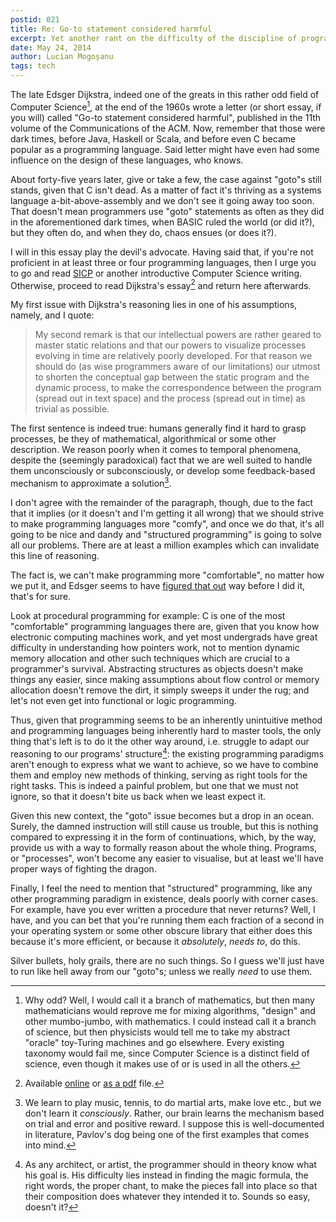 ```yaml
---
postid: 021
title: Re: Go-to statement considered harmful
excerpt: Yet another rant on the difficulty of the discipline of programming.
date: May 24, 2014
author: Lucian Mogoșanu
tags: tech
---
```


The late Edsger Dijkstra, indeed one of the greats in this rather odd field of
Computer Science[^1], at the end of the 1960s wrote a letter (or short essay,
if you will) called "Go-to statement considered harmful", published in the 11th
volume of the Communications of the ACM. Now, remember that those were dark
times, before Java, Haskell or Scala, and before even C became popular as a
programming language. Said letter might have even had some influence on the
design of these languages, who knows.

About forty-five years later, give or take a few, the case against "goto"s
still stands, given that C isn't dead. As a matter of fact it's thriving as
a systems language a-bit-above-assembly and we don't see it going away too
soon. That doesn't mean programmers use "goto" statements as often as they did
in the aforementioned dark times, when BASIC ruled the world (or did it?), but
they often do, and when they do, chaos ensues (or does it?).

I will in this essay play the devil's advocate. Having said that, if you're not
proficient in at least three or four programming languages, then I urge you to
go and read [SICP][1] or another introductive Computer Science writing.
Otherwise, proceed to read Dijkstra's essay[^2] and return here afterwards.

My first issue with Dijkstra's reasoning lies in one of his assumptions,
namely, and I quote:

> My second remark is that our intellectual powers are rather geared to master
> static relations and that our powers to visualize processes evolving in time
> are relatively poorly developed. For that reason we should do (as wise
> programmers aware of our limitations) our utmost to shorten the conceptual
> gap between the static program and the dynamic process, to make the
> correspondence between the program (spread out in text space) and the process
> (spread out in time) as trivial as possible.

The first sentence is indeed true: humans generally find it hard to grasp
processes, be they of mathematical, algorithmical or some other description. We
reason poorly when it comes to temporal phenomena, despite the (seemingly
paradoxical) fact that we are well suited to handle them unconsciously or
subconsciously, or develop some feedback-based mechanism to approximate a
solution[^3].

I don't agree with the remainder of the paragraph, though, due to the fact that
it implies (or it doesn't and I'm getting it all wrong) that we should strive
to make programming languages more "comfy", and once we do that, it's all going
to be nice and dandy and "structured programming" is going to solve all our
problems. There are at least a million examples which can invalidate this line
of reasoning.

The fact is, we can't make programming more "comfortable", no matter how we put
it, and Edsger seems to have [figured that out][4] way before I did it, that's
for sure.

Look at procedural programming for example: C is one of the most "comfortable"
programming languages there are, given that you know how electronic computing
machines work, and yet most undergrads have great difficulty in understanding
how pointers work, not to mention dynamic memory allocation and other such
techniques which are crucial to a programmer's survival. Abstracting structures
as objects doesn't make things any easier, since making assumptions about flow
control or memory allocation doesn't remove the dirt, it simply sweeps it under
the rug; and let's not even get into functional or logic programming.

Thus, given that programming seems to be an inherently unintuitive method and
programming languages being inherently hard to master tools, the only thing
that's left is to do it the other way around, i.e. struggle to adapt our
reasoning to our programs' structure[^4]: the existing programming paradigms
aren't enough to express what we want to achieve, so we have to combine them
and employ new methods of thinking, serving as right tools for the right tasks.
This is indeed a painful problem, but one that we must not ignore, so that it
doesn't bite us back when we least expect it.

Given this new context, the "goto" issue becomes but a drop in an ocean.
Surely, the damned instruction will still cause us trouble, but this is nothing
compared to expressing it in the form of continuations, which, by the way,
provide us with a way to formally reason about the whole thing. Programs, or
"processes", won't become any easier to visualise, but at least we'll have
proper ways of fighting the dragon.

Finally, I feel the need to mention that "structured" programming, like any
other programming paradigm in existence, deals poorly with corner cases. For
example, have you ever written a procedure that never returns? Well, I have,
and you can bet that you're running them each fraction of a second in your
operating system or some other obscure library that either does this because
it's more efficient, or because it *absolutely*, *needs to*, do this.

Silver bullets, holy grails, there are no such things. So I guess we'll just
have to run like hell away from our "goto"s; unless we really *need* to use
them.

[^1]: Why odd? Well, I would call it a branch of mathematics, but then many
mathematicians would reprove me for mixing algorithms, "design" and other
mumbo-jumbo, with mathematics. I could instead call it a branch of science, but
then physicists would tell me to take my abstract "oracle" toy-Turing machines
and go elsewhere. Every existing taxonomy would fail me, since Computer Science
is a distinct field of science, even though it makes use of or is used in all
the others.

[^2]: Available [online][2] or [as a pdf][3] file.

[^3]: We learn to play music, tennis, to do martial arts, make love etc., but
we don't learn it *consciously*. Rather, our brain learns the mechanism based
on trial and error and positive reward. I suppose this is well-documented in
literature, Pavlov's dog being one of the first examples that comes into mind.

[^4]: As any architect, or artist, the programmer should in theory know what
his goal is. His difficulty lies instead in finding the magic formula, the
right words, the proper chant, to make the pieces fall into place so that their
composition does whatever they intended it to. Sounds so easy, doesn't it?

[1]: http://mitpress.mit.edu/sicp/full-text/book/book.html
[2]: http://www.u.arizona.edu/~rubinson/copyright_violations/Go_To_Considered_Harmful.html
[3]: https://www.cs.utexas.edu/users/EWD/ewd02xx/EWD215.PDF
[4]: https://www.cs.utexas.edu/users/EWD/transcriptions/EWD10xx/EWD1036.html
